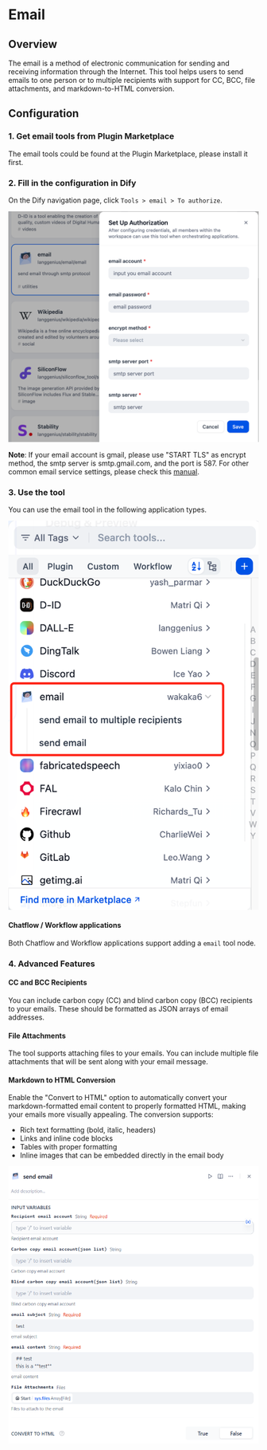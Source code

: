 # Email

## Overview

The email is a method of electronic communication for sending and receiving information through the Internet. This tool helps users to send emails to one person or to multiple recipients with support for CC, BCC, file attachments, and markdown-to-HTML conversion.

## Configuration

### 1. Get email tools from Plugin Marketplace

The email tools could be found at the Plugin Marketplace, please install it first.

### 2. Fill in the configuration in Dify

On the Dify navigation page, click `Tools > email > To authorize`.

![](./_assets/email_1.PNG)

**Note**: If your email account is gmail, please use "START TLS" as encrypt method, the smtp server is smtp.gmail.com, and the port is 587. For other common email service settings, please check this [manual](https://docs.mattermost.com/configure/smtp-email.html#sample-smtp-settings).

### 3. Use the tool

You can use the email tool in the following application types.

![](./_assets/email_2.PNG)

#### Chatflow / Workflow applications
Both Chatflow and Workflow applications support adding a `email` tool node.

### 4. Advanced Features

#### CC and BCC Recipients
You can include carbon copy (CC) and blind carbon copy (BCC) recipients to your emails. These should be formatted as JSON arrays of email addresses.

#### File Attachments
The tool supports attaching files to your emails. You can include multiple file attachments that will be sent along with your email message.

#### Markdown to HTML Conversion
Enable the "Convert to HTML" option to automatically convert your markdown-formatted email content to properly formatted HTML, making your emails more visually appealing. The conversion supports:

- Rich text formatting (bold, italic, headers)
- Links and inline code blocks
- Tables with proper formatting
- Inline images that can be embedded directly in the email body

![](./_assets/email_3.PNG)

